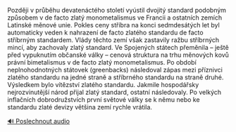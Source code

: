 
Později v průběhu devatenáctého století vyústil dvojitý standard podobným způsobem v de facto zlatý monometalismus ve Francii a ostatních zemích Latinské měnové unie. Pokles ceny stříbra na konci sedmdesátých let byl automaticky veden k nahrazení de facto zlatého standardu de facto stříbrným standardem. Vlády těchto zemí však zastavily ražbu stříbrných mincí, aby zachovaly zlatý standard. Ve Spojených státech přeměnila – ještě před vypuknutím občanské války – cenová struktura na trhu měnových kovů právní bimetalismus v de facto zlatý monometalismus. Po období neplnohodnotných státovek (greenbacks) následoval zápas mezi příznivci zlatého standardu na jedné straně a stříbrného standardu na straně druhé. Výsledkem bylo vítězství zlatého standardu. Jakmile hospodářsky nejrozvinutější národ přijal zlatý standard, ostatní následovaly. Po velkých inflačních dobrodružstvích první světové války se k němu nebo ke standardu zlaté devizy většina zemí rychle vrátila.

[🔊 Poslechnout audio](/data/7-paragraphs/audio/chapter_86/para_006-Pozdji-v-prbhu-devatenctho-stolet-vystil-dv.mp3)
